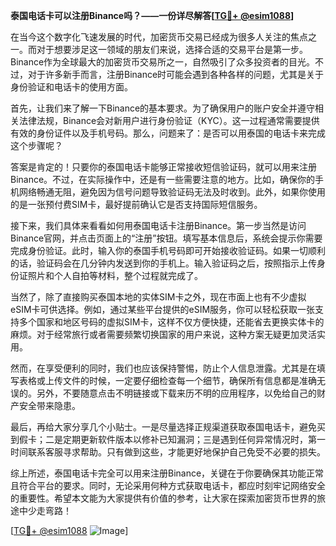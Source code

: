 **泰国电话卡可以注册Binance吗？——一份详尽解答[[TG💪+ @esim1088](https://t.me/s/esim1088)]**

在当今这个数字化飞速发展的时代，加密货币交易已经成为很多人关注的焦点之一。而对于想要涉足这一领域的朋友们来说，选择合适的交易平台是第一步。Binance作为全球最大的加密货币交易所之一，自然吸引了众多投资者的目光。不过，对于许多新手而言，注册Binance时可能会遇到各种各样的问题，尤其是关于身份验证和电话卡的使用方面。

首先，让我们来了解一下Binance的基本要求。为了确保用户的账户安全并遵守相关法律法规，Binance会对新用户进行身份验证（KYC）。这一过程通常需要提供有效的身份证件以及手机号码。那么，问题来了：是否可以用泰国的电话卡来完成这个步骤呢？

答案是肯定的！只要你的泰国电话卡能够正常接收短信验证码，就可以用来注册Binance。不过，在实际操作中，还是有一些需要注意的地方。比如，确保你的手机网络畅通无阻，避免因为信号问题导致验证码无法及时收到。此外，如果你使用的是一张预付费SIM卡，最好提前确认它是否支持国际短信服务。

接下来，我们具体来看看如何用泰国电话卡注册Binance。第一步当然是访问Binance官网，并点击页面上的“注册”按钮。填写基本信息后，系统会提示你需要完成身份验证。此时，输入你的泰国手机号码即可开始接收验证码。如果一切顺利的话，验证码会在几分钟内发送到你的手机上。输入验证码之后，按照指示上传身份证照片和个人自拍等材料，整个过程就完成了。

当然了，除了直接购买泰国本地的实体SIM卡之外，现在市面上也有不少虚拟eSIM卡可供选择。例如，通过某些平台提供的eSIM服务，你可以轻松获取一张支持多个国家和地区号码的虚拟SIM卡，这样不仅方便快捷，还能省去更换实体卡的麻烦。对于经常旅行或者需要频繁切换国家的用户来说，这种方案无疑更加灵活实用。

然而，在享受便利的同时，我们也应该保持警惕，防止个人信息泄露。尤其是在填写表格或上传文件的时候，一定要仔细检查每一个细节，确保所有信息都是准确无误的。另外，不要随意点击不明链接或下载来历不明的应用程序，以免给自己的财产安全带来隐患。

最后，再给大家分享几个小贴士。一是尽量选择正规渠道获取泰国电话卡，避免买到假卡；二是定期更新软件版本以修补已知漏洞；三是遇到任何异常情况时，第一时间联系客服寻求帮助。只有做到这些，才能更好地保护自己免受不必要的损失。

综上所述，泰国电话卡完全可以用来注册Binance，关键在于你要确保其功能正常且符合平台的要求。同时，无论采用何种方式获取电话卡，都应时刻牢记网络安全的重要性。希望本文能为大家提供有价值的参考，让大家在探索加密货币世界的旅途中少走弯路！

[[TG💪+ @esim1088](https://t.me/s/esim1088) ![Image](https://i.postimg.cc/4NQfJmqS/Snipaste-2025-05-13-00-14-12.png)]